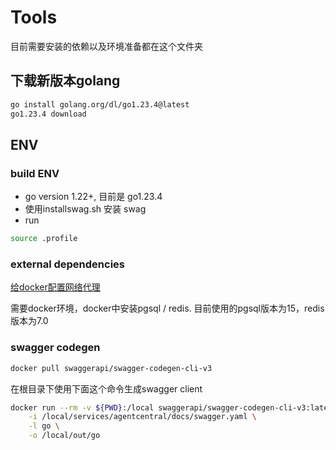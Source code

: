 # Tools

目前需要安装的依赖以及环境准备都在这个文件夹

## 下载新版本golang
```bash
go install golang.org/dl/go1.23.4@latest
go1.23.4 download
```

## ENV
### build ENV

- go version 1.22+, 目前是 go1.23.4
- 使用installswag.sh 安装 swag
- run
```bash
source .profile
```

### external dependencies

[给docker配置网络代理](https://www.cnblogs.com/Chary/p/18096678)

需要docker环境，docker中安装pgsql / redis. 目前使用的pgsql版本为15，redis版本为7.0

### swagger codegen
```bash
docker pull swaggerapi/swagger-codegen-cli-v3
```
在根目录下使用下面这个命令生成swagger client
```bash
docker run --rm -v ${PWD}:/local swaggerapi/swagger-codegen-cli-v3:latest generate \
    -i /local/services/agentcentral/docs/swagger.yaml \
    -l go \
    -o /local/out/go
```